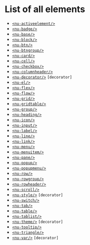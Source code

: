 # List of all elements
* [`<nu-activeelement/>`](./nu-activeelement.md) 
* [`<nu-badge/>`](./nu-badge.md) 
* [`<nu-base/>`](./nu-base.md) 
* [`<nu-block/>`](./nu-block.md) 
* [`<nu-btn/>`](./nu-btn.md) 
* [`<nu-btngroup/>`](./nu-btngroup.md) 
* [`<nu-card/>`](./nu-card.md) 
* [`<nu-cell/>`](./nu-cell.md) 
* [`<nu-checkbox/>`](./nu-checkbox.md) 
* [`<nu-columnheader/>`](./nu-columnheader.md) 
* [`<nu-decorator/>`](./nu-decorator.md) `[decorator]`
* [`<nu-el/>`](./nu-el.md) 
* [`<nu-flex/>`](./nu-flex.md) 
* [`<nu-flow/>`](./nu-flow.md) 
* [`<nu-grid/>`](./nu-grid.md) 
* [`<nu-gridtable/>`](./nu-gridtable.md) 
* [`<nu-group/>`](./nu-group.md) 
* [`<nu-heading/>`](./nu-heading.md) 
* [`<nu-icon/>`](./nu-icon.md) 
* [`<nu-input/>`](./nu-input.md) 
* [`<nu-label/>`](./nu-label.md) 
* [`<nu-line/>`](./nu-line.md) 
* [`<nu-link/>`](./nu-link.md) 
* [`<nu-menu/>`](./nu-menu.md) 
* [`<nu-menuitem/>`](./nu-menuitem.md) 
* [`<nu-pane/>`](./nu-pane.md) 
* [`<nu-popup/>`](./nu-popup.md) 
* [`<nu-popupmenu/>`](./nu-popupmenu.md) 
* [`<nu-row/>`](./nu-row.md) 
* [`<nu-rowgroup/>`](./nu-rowgroup.md) 
* [`<nu-rowheader/>`](./nu-rowheader.md) 
* [`<nu-scroll/>`](./nu-scroll.md) 
* [`<nu-style/>`](./nu-style.md) `[decorator]`
* [`<nu-switch/>`](./nu-switch.md) 
* [`<nu-tab/>`](./nu-tab.md) 
* [`<nu-table/>`](./nu-table.md) 
* [`<nu-tablist/>`](./nu-tablist.md) 
* [`<nu-theme/>`](./nu-theme.md) `[decorator]`
* [`<nu-tooltip/>`](./nu-tooltip.md) 
* [`<nu-triangle/>`](./nu-triangle.md) 
* [`<nu-var/>`](./nu-var.md) `[decorator]`
